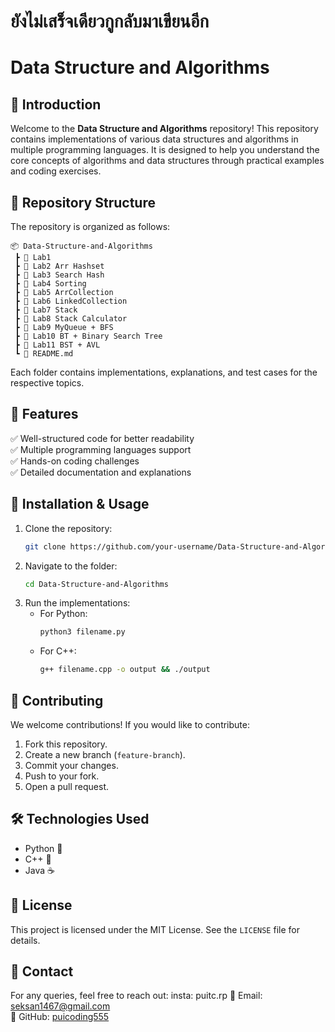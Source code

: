 # ยังไม่เสร็จเดียวกูกลับมาเขียนอีก
# Data Structure and Algorithms 

## 📌 Introduction
Welcome to the **Data Structure and Algorithms** repository! This repository contains implementations of various data structures and algorithms in multiple programming languages. It is designed to help you understand the core concepts of algorithms and data structures through practical examples and coding exercises.

## 📂 Repository Structure
The repository is organized as follows:
```
📦 Data-Structure-and-Algorithms
 ┣ 📁 Lab1
 ┣ 📁 Lab2 Arr Hashset
 ┣ 📁 Lab3 Search Hash
 ┣ 📁 Lab4 Sorting
 ┣ 📁 Lab5 ArrCollection
 ┣ 📁 Lab6 LinkedCollection
 ┣ 📁 Lab7 Stack
 ┣ 📁 Lab8 Stack Calculator
 ┣ 📁 Lab9 MyQueue + BFS
 ┣ 📁 Lab10 BT + Binary Search Tree
 ┣ 📁 Lab11 BST + AVL
 ┗ 📜 README.md
```
Each folder contains implementations, explanations, and test cases for the respective topics.

## 🚀 Features
✅ Well-structured code for better readability  
✅ Multiple programming languages support  
✅ Hands-on coding challenges  
✅ Detailed documentation and explanations  

## 🔧 Installation & Usage
1. Clone the repository:
   ```bash
   git clone https://github.com/your-username/Data-Structure-and-Algorithms.git
   ```
2. Navigate to the folder:
   ```bash
   cd Data-Structure-and-Algorithms
   ```
3. Run the implementations:
   - For Python:
     ```bash
     python3 filename.py
     ```
   - For C++:
     ```bash
     g++ filename.cpp -o output && ./output
     ```

## 📘 Contributing
We welcome contributions! If you would like to contribute:
1. Fork this repository.
2. Create a new branch (`feature-branch`).
3. Commit your changes.
4. Push to your fork.
5. Open a pull request.

## 🛠️ Technologies Used
- Python 🐍
- C++ 🚀
- Java ☕

## 📜 License
This project is licensed under the MIT License. See the `LICENSE` file for details.

## 🎯 Contact
For any queries, feel free to reach out:
 insta: puitc.rp
 📧 Email: seksan1467@gmail.com  
🐙 GitHub: [puicoding555]((https://github.com/puicoding555))
